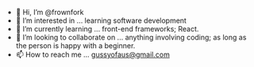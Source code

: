 - 👋 Hi, I’m @frownfork
- 👀 I’m interested in ... learning software development
- 🌱 I’m currently learning ... front-end frameworks; React. 
- 💞️ I’m looking to collaborate on ... anything involving coding; as long as the person is happy with a beginner. 
- 📫 How to reach me ... gussyofaus@gmail.com

<!---
frownfork/frownfork is a ✨ special ✨ repository because its `README.md` (this file) appears on your GitHub profile.
You can click the Preview link to take a look at your changes.
--->
